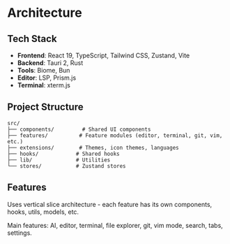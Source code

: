 # Architecture

## Tech Stack

- **Frontend**: React 19, TypeScript, Tailwind CSS, Zustand, Vite
- **Backend**: Tauri 2, Rust
- **Tools**: Biome, Bun
- **Editor**: LSP, Prism.js
- **Terminal**: xterm.js

## Project Structure

```
src/
├── components/         # Shared UI components
├── features/          # Feature modules (editor, terminal, git, vim, etc.)
├── extensions/        # Themes, icon themes, languages
├── hooks/            # Shared hooks
├── lib/              # Utilities
└── stores/           # Zustand stores
```

## Features

Uses vertical slice architecture - each feature has its own components, hooks, utils, models, etc.

Main features: AI, editor, terminal, file explorer, git, vim mode, search, tabs, settings.
